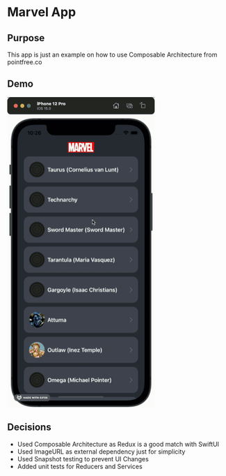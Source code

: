 # Marvel App

## Purpose
This app is just an example on how to use Composable Architecture from pointfree.co

## Demo

![Alt Text](demo.gif)


## Decisions
- Used Composable Architecture as Redux is a good match with SwiftUI
- Used ImageURL as external dependency just for simplicity
- Used Snapshot testing to prevent UI Changes
- Added unit tests for Reducers and Services

